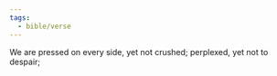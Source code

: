 ```yaml
---
tags:
  - bible/verse
---
```

We are pressed on every side, yet not crushed; perplexed, yet not to despair;